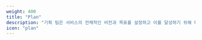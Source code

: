 ```yaml
---
weight: 400
title: "Plan"
description: "기획 팀은 서비스의 전체적인 비전과 목표를 설정하고 이를 달성하기 위해 다양한 아이디어들을 발굴하며 새로운 기능을 고민해요. "
icon: "plan"
---
```

